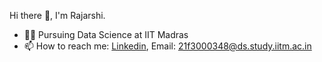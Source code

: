 Hi there 👋, I'm Rajarshi.

- 🙇‍♂️ Pursuing Data Science at IIT Madras
- 📫 How to reach me: [Linkedin](https://www.linkedin.com/in/rajarshi-roy-iitm/), Email: 21f3000348@ds.study.iitm.ac.in
